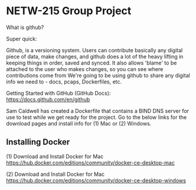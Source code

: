 NETW-215 Group Project 
======================

What is github? 

Super quick:

Github, is a versioning system. Users can contribute basically any digital piece of data, make changes, and github does a lot of the heavy lifting in keeping things in order, saved and synced. It also allows 'blame' to be attached to the user who makes changes, so you can see where contributions come from
We're going to be using github to share any digital info we need to - docs, pcaps, Dockerfiles, etc.

Getting Started with GitHub (GitHub Docs): https://docs.github.com/en/github

Sam Caldwell has created a Dockerfile that contains a BIND DNS server for use to test while we get ready for the project. Go to the below links for the download pages and install info for (1) Mac or (2) Windows.

Installing Docker
-----------------
(1) Download and Install Docker for Mac
https://hub.docker.com/editions/community/docker-ce-desktop-mac

(2) Download and Install Docker for Mac
https://hub.docker.com/editions/community/docker-ce-desktop-windows
